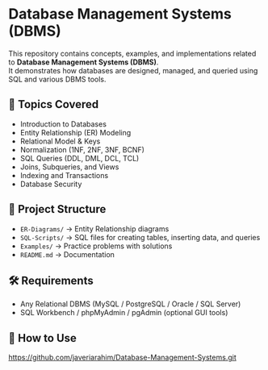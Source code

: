 # Database Management Systems (DBMS)
This repository contains concepts, examples, and implementations related to **Database Management Systems (DBMS)**.  
It demonstrates how databases are designed, managed, and queried using SQL and various DBMS tools.  
## 📖 Topics Covered
- Introduction to Databases  
- Entity Relationship (ER) Modeling  
- Relational Model & Keys  
- Normalization (1NF, 2NF, 3NF, BCNF)  
- SQL Queries (DDL, DML, DCL, TCL)  
- Joins, Subqueries, and Views  
- Indexing and Transactions  
- Database Security  
## 📂 Project Structure
- `ER-Diagrams/` → Entity Relationship diagrams  
- `SQL-Scripts/` → SQL files for creating tables, inserting data, and queries  
- `Examples/` → Practice problems with solutions  
- `README.md` → Documentation  
## 🛠️ Requirements
- Any Relational DBMS (MySQL / PostgreSQL / Oracle / SQL Server)  
- SQL Workbench / phpMyAdmin / pgAdmin (optional GUI tools)  
## 🚀 How to Use
   https://github.com/javeriarahim/Database-Management-Systems.git

